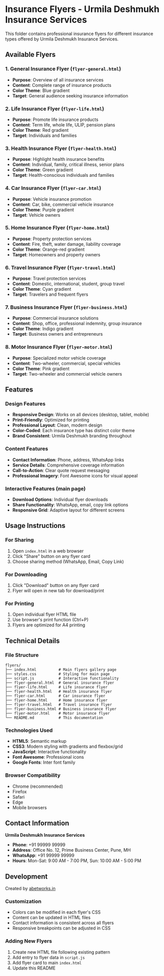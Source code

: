 
# Insurance Flyers - Urmila Deshmukh Insurance Services

This folder contains professional insurance flyers for different insurance types offered by Urmila Deshmukh Insurance Services.

## Available Flyers

### 1. General Insurance Flyer (`flyer-general.html`)
- **Purpose**: Overview of all insurance services
- **Content**: Complete range of insurance products
- **Color Theme**: Blue gradient
- **Target**: General audience seeking insurance information

### 2. Life Insurance Flyer (`flyer-life.html`)
- **Purpose**: Promote life insurance products
- **Content**: Term life, whole life, ULIP, pension plans
- **Color Theme**: Red gradient
- **Target**: Individuals and families

### 3. Health Insurance Flyer (`flyer-health.html`)
- **Purpose**: Highlight health insurance benefits
- **Content**: Individual, family, critical illness, senior plans
- **Color Theme**: Green gradient
- **Target**: Health-conscious individuals and families

### 4. Car Insurance Flyer (`flyer-car.html`)
- **Purpose**: Vehicle insurance promotion
- **Content**: Car, bike, commercial vehicle insurance
- **Color Theme**: Purple gradient
- **Target**: Vehicle owners

### 5. Home Insurance Flyer (`flyer-home.html`)
- **Purpose**: Property protection services
- **Content**: Fire, theft, water damage, liability coverage
- **Color Theme**: Orange-red gradient
- **Target**: Homeowners and property owners

### 6. Travel Insurance Flyer (`flyer-travel.html`)
- **Purpose**: Travel protection services
- **Content**: Domestic, international, student, group travel
- **Color Theme**: Cyan gradient
- **Target**: Travelers and frequent flyers

### 7. Business Insurance Flyer (`flyer-business.html`)
- **Purpose**: Commercial insurance solutions
- **Content**: Shop, office, professional indemnity, group insurance
- **Color Theme**: Indigo gradient
- **Target**: Business owners and entrepreneurs

### 8. Motor Insurance Flyer (`flyer-motor.html`)
- **Purpose**: Specialized motor vehicle coverage
- **Content**: Two-wheeler, commercial, special vehicles
- **Color Theme**: Pink gradient
- **Target**: Two-wheeler and commercial vehicle owners

## Features

### Design Features
- **Responsive Design**: Works on all devices (desktop, tablet, mobile)
- **Print-Friendly**: Optimized for printing
- **Professional Layout**: Clean, modern design
- **Color-Coded**: Each insurance type has distinct color theme
- **Brand Consistent**: Urmila Deshmukh branding throughout

### Content Features
- **Contact Information**: Phone, address, WhatsApp links
- **Service Details**: Comprehensive coverage information
- **Call-to-Action**: Clear quote request messaging
- **Professional Imagery**: Font Awesome icons for visual appeal

### Interactive Features (main page)
- **Download Options**: Individual flyer downloads
- **Share Functionality**: WhatsApp, email, copy link options
- **Responsive Grid**: Adaptive layout for different screens

## Usage Instructions

### For Sharing
1. Open `index.html` in a web browser
2. Click "Share" button on any flyer card
3. Choose sharing method (WhatsApp, Email, Copy Link)

### For Downloading
1. Click "Download" button on any flyer card
2. Flyer will open in new tab for download/print

### For Printing
1. Open individual flyer HTML file
2. Use browser's print function (Ctrl+P)
3. Flyers are optimized for A4 printing

## Technical Details

### File Structure
```
flyers/
├── index.html          # Main flyers gallery page
├── styles.css          # Styling for main page
├── script.js           # Interactive functionality
├── flyer-general.html  # General insurance flyer
├── flyer-life.html     # Life insurance flyer
├── flyer-health.html   # Health insurance flyer
├── flyer-car.html      # Car insurance flyer
├── flyer-home.html     # Home insurance flyer
├── flyer-travel.html   # Travel insurance flyer
├── flyer-business.html # Business insurance flyer
├── flyer-motor.html    # Motor insurance flyer
└── README.md           # This documentation
```

### Technologies Used
- **HTML5**: Semantic markup
- **CSS3**: Modern styling with gradients and flexbox/grid
- **JavaScript**: Interactive functionality
- **Font Awesome**: Professional icons
- **Google Fonts**: Inter font family

### Browser Compatibility
- Chrome (recommended)
- Firefox
- Safari
- Edge
- Mobile browsers

## Contact Information

**Urmila Deshmukh Insurance Services**
- **Phone**: +91 99999 99999
- **Address**: Office No. 12, Prime Business Center, Pune, MH
- **WhatsApp**: +91 99999 99999
- **Hours**: Mon-Sat: 9:00 AM - 7:00 PM, Sun: 10:00 AM - 5:00 PM

## Development

Created by [abetworks.in](https://abetworks.in)

### Customization
- Colors can be modified in each flyer's CSS
- Content can be updated in HTML files
- Contact information is consistent across all flyers
- Responsive breakpoints can be adjusted in CSS

### Adding New Flyers
1. Create new HTML file following existing pattern
2. Add entry to flyer data in `script.js`
3. Add flyer card to main `index.html`
4. Update this README
